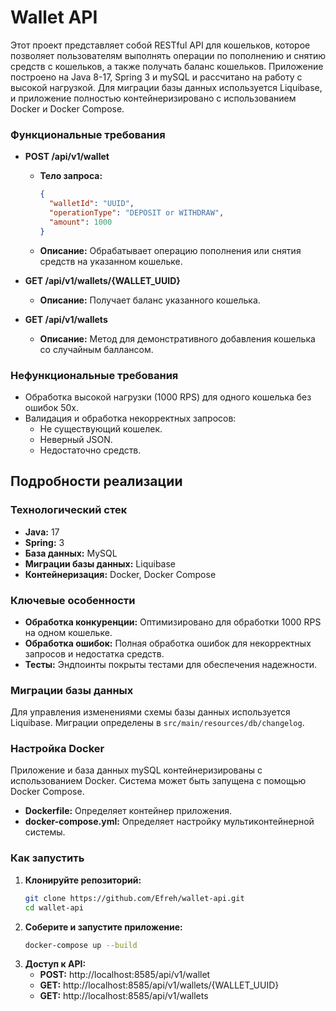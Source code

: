 # Wallet API

Этот проект представляет собой RESTful API для кошельков, которое позволяет пользователям выполнять операции по пополнению и снятию средств с кошельков, а также получать баланс кошельков. Приложение построено на Java 8-17, Spring 3 и mySQL и рассчитано на работу с высокой нагрузкой. Для миграции базы данных используется Liquibase, и приложение полностью контейнеризировано с использованием Docker и Docker Compose.

### Функциональные требования
- **POST /api/v1/wallet**
  - **Тело запроса:**
    ```json
    {
      "walletId": "UUID",
      "operationType": "DEPOSIT or WITHDRAW",
      "amount": 1000
    }
    ```
  - **Описание:** Обрабатывает операцию пополнения или снятия средств на указанном кошельке.

- **GET /api/v1/wallets/{WALLET_UUID}**
  - **Описание:** Получает баланс указанного кошелька.
- **GET /api/v1/wallets**
  - **Описание:** Метод для демонстративного добавления кошелька со случайным баллансом.

### Нефункциональные требования
- Обработка высокой нагрузки (1000 RPS) для одного кошелька без ошибок 50x.
- Валидация и обработка некорректных запросов:
  - Не существующий кошелек.
  - Неверный JSON.
  - Недостаточно средств.

## Подробности реализации

### Технологический стек
- **Java:** 17
- **Spring:** 3
- **База данных:** MySQL
- **Миграции базы данных:** Liquibase
- **Контейнеризация:** Docker, Docker Compose

### Ключевые особенности
- **Обработка конкуренции:** Оптимизировано для обработки 1000 RPS на одном кошельке.
- **Обработка ошибок:** Полная обработка ошибок для некорректных запросов и недостатка средств.
- **Тесты:** Эндпоинты покрыты тестами для обеспечения надежности.

### Миграции базы данных
Для управления изменениями схемы базы данных используется Liquibase. Миграции определены в `src/main/resources/db/changelog`.

### Настройка Docker
Приложение и база данных mySQL контейнеризированы с использованием Docker. Система может быть запущена с помощью Docker Compose.

- **Dockerfile:** Определяет контейнер приложения.
- **docker-compose.yml:** Определяет настройку мультиконтейнерной системы.

### Как запустить
1. **Клонируйте репозиторий:**
   ```sh
   git clone https://github.com/Efreh/wallet-api.git
   cd wallet-api
2. **Соберите и запустите приложение:**
   ```sh
   docker-compose up --build
3. **Доступ к API:**
   - **POST:** http://localhost:8585/api/v1/wallet
   - **GET:** http://localhost:8585/api/v1/wallets/{WALLET_UUID}
   - **GET:** http://localhost:8585/api/v1/wallets
